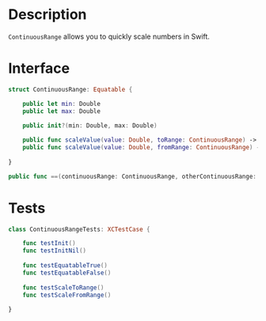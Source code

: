 # Description

`ContinuousRange` allows you to quickly scale numbers in Swift.

# Interface

```swift
struct ContinuousRange: Equatable {

    public let min: Double
    public let max: Double

    public init?(min: Double, max: Double)
    
    public func scaleValue(value: Double, toRange: ContinuousRange) -> Double
    public func scaleValue(value: Double, fromRange: ContinuousRange) -> Double
    
}

public func ==(continuousRange: ContinuousRange, otherContinuousRange: ContinuousRange) -> Bool
```

# Tests

```swift
class ContinuousRangeTests: XCTestCase {

    func testInit()
    func testInitNil()
    
    func testEquatableTrue()
    func testEquatableFalse()
    
    func testScaleToRange()
    func testScaleFromRange()
    
}
```
